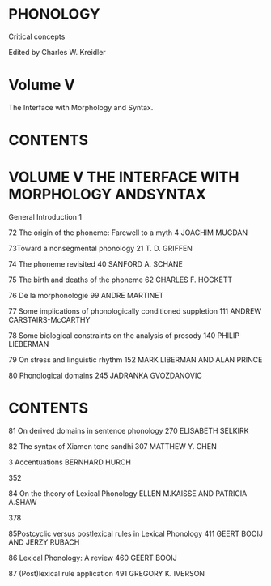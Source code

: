 # PHONOLOGY

Critical concepts

Edited by Charles W. Kreidler

# Volume V

The Interface with Morphology and Syntax.

# CONTENTS

# VOLUME V THE INTERFACE WITH MORPHOLOGY ANDSYNTAX

General Introduction 1

72 The origin of the phoneme: Farewell to a myth 4 JOACHIM MUGDAN

73Toward a nonsegmental phonology 21 T. D. GRIFFEN

74 The phoneme revisited 40 SANFORD A. SCHANE

75 The birth and deaths of the phoneme 62 CHARLES F. HOCKETT

76 De la morphonologie 99 ANDRE MARTINET

77 Some implications of phonologically conditioned suppletion 111 ANDREW CARSTAIRS-McCARTHY

78 Some biological constraints on the analysis of prosody 140 PHILIP LIEBERMAN

79 On stress and linguistic rhythm 152 MARK LIBERMAN AND ALAN PRINCE

80 Phonological domains 245 JADRANKA GVOZDANOVIC

# CONTENTS

81  On derived domains in sentence phonology 270 ELISABETH SELKIRK

82 The syntax of Xiamen tone sandhi 307 MATTHEW Y. CHEN

3 Accentuations BERNHARD HURCH

352

84  On the theory of Lexical Phonology ELLEN M.KAISSE AND PATRICIA A.SHAW

378

85Postcyclic versus postlexical rules in Lexical Phonology 411 GEERT BOOIJ AND JERZY RUBACH

86 Lexical Phonology: A review 460 GEERT BOOIJ

87 (Post)lexical rule application 491 GREGORY K. IVERSON